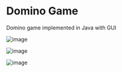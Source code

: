 # Domino Game
Domino game implemented in Java with GUI

![image](https://github.com/Fernand0gh/domino-game/assets/117942609/f19127bf-14a9-45a9-9170-6f643acec057)

![image](https://github.com/Fernand0gh/domino-game/assets/117942609/7c51a930-1d3e-4fd4-97b9-647a95198318)

![image](https://github.com/Fernand0gh/domino-game/assets/117942609/14647fae-dd34-4221-8ec3-9b387ff430e8)
